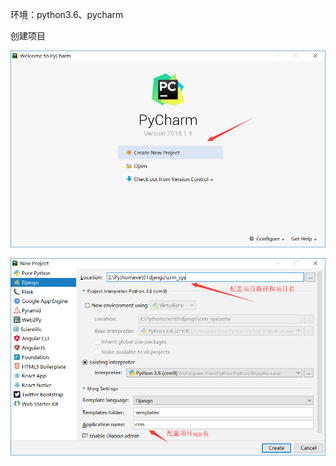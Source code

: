 环境：python3.6、pycharm

创建项目

![01_01创建项目](.\img\01_01创建项目.png)

![01_02创建项目_配置项目信息](.\img\01_02创建项目_配置项目信息.png)





